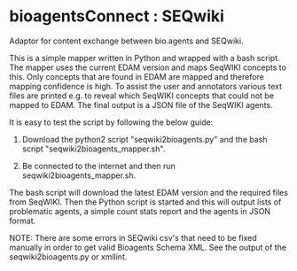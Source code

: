 # bioagentsConnect : SEQwiki
Adaptor for content exchange between bio.agents and SEQwiki.

This is a simple mapper written in Python and wrapped with a bash script. The mapper uses the current EDAM version and maps SeqWIKI concepts to this. Only concepts that are found in EDAM are mapped and therefore mapping confidence is high. To assist the user and annotators various text files are printed e.g. to reveal which SeqWIKI concepts that could not be mapped to EDAM. The final output is a JSON file of the SeqWIKI agents.

It is easy to test the script by following the below guide:

1. Download the python2 script "seqwiki2bioagents.py" and the bash script "seqwiki2bioagents_mapper.sh".

2. Be connected to the internet and then run seqwiki2bioagents_mapper.sh.

The bash script will download the latest EDAM version and the required files from SeqWIKI. Then the Python script is started and this will output lists of problematic agents, a simple count stats report and the agents in JSON format.

NOTE: There are some errors in SEQwiki csv's that need to be fixed manually in order to get valid Bioagents Schema XML. See the output of the seqwiki2bioagents.py or xmllint.
